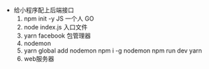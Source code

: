 - 给小程序配上后端接口
  1. npm init -y
  JS 一个人 GO
  2. node index.js 入口文件
  3. yarn facebook 包管理器
  4. nodemon 
  5. yarn global add nodemon
    npm i -g nodemon
    npm run dev   yarn  
  6. web服务器